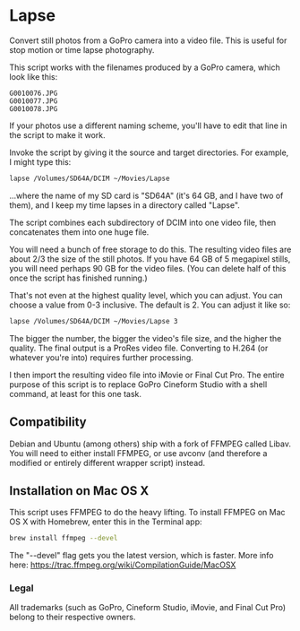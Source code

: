 Lapse
=====

Convert still photos from a GoPro camera into a video file.  This is useful for
stop motion or time lapse photography.

This script works with the filenames produced by a GoPro camera, which look like
this:

    G0010076.JPG
    G0010077.JPG
    G0010078.JPG

If your photos use a different naming scheme, you'll have to edit that line in
the script to make it work.

Invoke the script by giving it the source and target directories.  For example,
I might type this:

~~~ sh
lapse /Volumes/SD64A/DCIM ~/Movies/Lapse
~~~

...where the name of my SD card is "SD64A" (it's 64 GB, and I have two of them),
and I keep my time lapses in a directory called "Lapse".

The script combines each subdirectory of DCIM into one video file, then
concatenates them into one huge file.

You will need a bunch of free storage to do this.  The resulting video files are
about 2/3 the size of the still photos.  If you have 64 GB of 5 megapixel
stills, you will need perhaps 90 GB for the video files.  (You can delete half
of this once the script has finished running.)

That's not even at the highest quality level, which you can adjust.  You can
choose a value from 0-3 inclusive.  The default is 2.  You can adjust it like
so:

~~~ sh
lapse /Volumes/SD64A/DCIM ~/Movies/Lapse 3
~~~

The bigger the number, the bigger the video's file size, and the higher the
quality.  The final output is a ProRes video file.  Converting to H.264 (or
whatever you're into) requires further processing.

I then import the resulting video file into iMovie or Final Cut Pro.  The
entire purpose of this script is to replace GoPro Cineform Studio with a
shell command, at least for this one task.

## Compatibility

Debian and Ubuntu (among others) ship with a fork of FFMPEG called Libav.  You
will need to either install FFMPEG, or use avconv (and therefore a modified or
entirely different wrapper script) instead.

## Installation on Mac OS X

This script uses FFMPEG to do the heavy lifting.  To install FFMPEG on Mac OS X
with Homebrew, enter this in the Terminal app:

~~~ sh
brew install ffmpeg --devel
~~~

The "--devel" flag gets you the latest version, which is faster.  More info here:
https://trac.ffmpeg.org/wiki/CompilationGuide/MacOSX

### Legal

All trademarks (such as GoPro, Cineform Studio, iMovie, and Final Cut Pro)
belong to their respective owners.
